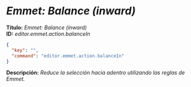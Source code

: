 <!-- Autor: Daniel Benjamin Perez Morales -->
<!-- GitHub: https://github.com/DanielBenjaminPerezMoralesDev13 -->
<!-- GitLab: https://gitlab.com/DanielBenjaminPerezMoralesDev13 -->
<!-- Correo electrónico: danielperezdev@proton.me -->

# ***Emmet: Balance (inward)***

**Título:** *Emmet: Balance (inward)*  
**ID:** *editor.emmet.action.balanceIn*

```json
{
  "key": "",
  "command": "editor.emmet.action.balanceIn"
}
```

**Descripción:** *Reduce la selección hacia adentro utilizando las reglas de Emmet.*
